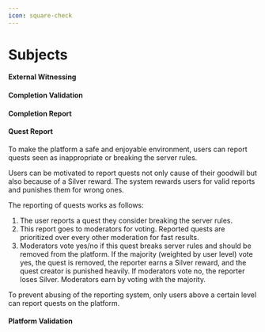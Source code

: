 ```yaml
---
icon: square-check
---
```


# Subjects



#### External Witnessing



#### Completion Validation



#### Completion Report



#### Quest Report

To make the platform a safe and enjoyable environment, users can report quests seen as inappropriate or breaking the server rules.

Users can be motivated to report quests not only cause of their goodwill but also because of a Silver reward. The system rewards users for valid reports and punishes them for wrong ones.

The reporting of quests works as follows:

1. The user reports a quest they consider breaking the server rules.
2. This report goes to moderators for voting. Reported quests are prioritized over every other moderation for fast results.
3. Moderators vote yes/no if this quest breaks server rules and should be removed from the platform. If the majority (weighted by user level) vote yes, the quest is removed, the reporter earns a Silver reward, and the quest creator is punished heavily. If moderators vote no, the reporter loses Silver. Moderators earn by voting with the majority.

To prevent abusing of the reporting system, only users above a certain level can report quests on the platform.

#### Platform Validation


